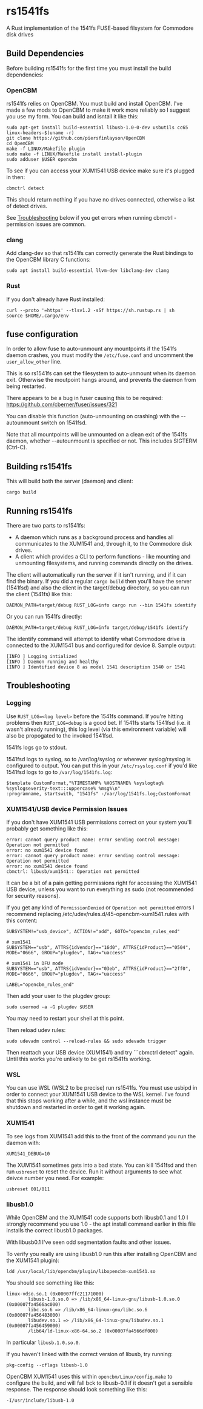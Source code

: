 # rs1541fs

A Rust implementation of the 1541fs FUSE-based filsystem for Commodore disk drives

## Build Dependencies

Before building rs1541fs for the first time you must install the build dependencies:

### OpenCBM

rs1541fs relies on OpenCBM.  You must build and install OpenCBM.  I've made a few mods to OpenCBM to make it work more reliably so I suggest you use my form.  You can build and isntall it like this:

```
sudo apt-get install build-essential libusb-1.0-0-dev usbutils cc65 linux-headers-$(uname -r)
git clone https://github.com/piersfinlayson/OpenCBM
cd OpemCBM
make -f LINUX/Makefile plugin
sudo make -f LINUX/Makefile install install-plugin
sudo adduser $USER opencbm
```

To see if you can access your XUM1541 USB device make sure it's plugged in then:

```
cbmctrl detect
```

This should return nothing if you have no drives connected, otherwise a list of detect drives.

See [Troubleshooting](#troubleshooting) below if you get errors when running cbmctrl - permission issues are common.

### clang

Add clang-dev so that rs1541fs can correctly generate the Rust bindings to the OpenCBM library C functions:
```
sudo apt install build-essential llvm-dev libclang-dev clang
```

### Rust

If you don't already have Rust installed:
```
curl --proto '=https' --tlsv1.2 -sSf https://sh.rustup.rs | sh
source $HOME/.cargo/env
```

## fuse configuration

In order to allow fuse to auto-unmount any mountpoints if the 1541fs daemon crashes, you must modify the ```/etc/fuse.conf``` and uncomment the  ```user_allow_other``` line.

This is so rs1541fs can set the filesystem to auto-unmount when its daemon exit.  Otherwise the moutpoint hangs around, and prevents the daemon from being restarted.

There appears to be a bug in fuser causing this to be required: https://github.com/cberner/fuser/issues/321

You can disable this function (auto-unmounting on crashing) with the --autounmount switch on 1541fsd.

Note that all mountpoints will be unmounted on a clean exit of the 1541fs daemon, whether --autounmount is specified or not.  This includes SIGTERM (Ctrl-C).

## Building rs1541fs

This will build both the server (daemon) and client:

```
cargo build
```

## Running rs1541fs

There are two parts to rs1541fs:
* A daemon which runs as a background process and handles all communicates to the XUM1541 and, through it, to the Commodore disk drives.
* A client which provides a CLI to perform functions - like mounting and unmounting filesystems, and running commands directly on the drives.

The client will automatically run the server if it isn't running, and if it can find the binary.  If you did a regular ```cargo build``` then you'll have the server (1541fsd) and also the client in the target/debug directory, so you can run the client (1541fs) like this:

```
DAEMON_PATH=target/debug RUST_LOG=info cargo run --bin 1541fs identify
```

Or you can run 1541fs directly:

```
DAEMON_PATH=target/debug RUST_LOG=info target/debug/1541fs identify
```

The identify command will attempt to identify what Commodore drive is connected to the XUM1541 bus and configured for device 8.  Sample output:

```
[INFO ] Logging intialized
[INFO ] Daemon running and healthy
[INFO ] Identified device 8 as model 1541 description 1540 or 1541
```

## Troubleshooting

### Logging

Use ```RUST_LOG=<log level>``` before the 1541fs command.  If you're hitting problems then ```RUST_LOG=debug``` is a good bet.  If 1541fs starts 1541fsd (i.e. it wasn't already running), this log level (via this environment variable) will also be propogated to the invoked 1541fsd.

1541fs logs go to stdout.

1541fsd logs to syslog, so to /var/log/syslog or wherever syslog/rsyslog is configured to output.  You can put this in your ```/etc/rsyslog.conf``` if you'd like 1541fsd logs to go to ```/var/log/1541fs.log```:

```
$template CustomFormat,"%TIMESTAMP% %HOSTNAME% %syslogtag% %syslogseverity-text:::uppercase% %msg%\n"
:programname, startswith, "1541fs" -/var/log/1541fs.log;CustomFormat
```

### XUM1541/USB device Permission Issues

If you don't have XUM1541 USB permissions correct on your system you'll probably get something like this:

```
error: cannot query product name: error sending control message: Operation not permitted
error: no xum1541 device found
error: cannot query product name: error sending control message: Operation not permitted
error: no xum1541 device found
cbmctrl: libusb/xum1541:: Operation not permitted
```

It can be a bit of a pain getting permissions right for accessing the XUM1541 USB device, unless you want to run everything as sudo (not recommended for security reasons).

If you get any kind of ```PermissionDenied``` or ```Operation not permitted``` errors I recommend replacing /etc/udev/rules.d/45-opencbm-xum1541.rules with this content:

```
SUBSYSTEM!="usb_device", ACTION!="add", GOTO="opencbm_rules_end"

# xum1541
SUBSYSTEM=="usb", ATTRS{idVendor}=="16d0", ATTRS{idProduct}=="0504", MODE="0666", GROUP="plugdev", TAG+="uaccess"

# xum1541 in DFU mode
SUBSYSTEM=="usb", ATTRS{idVendor}=="03eb", ATTRS{idProduct}=="2ff0", MODE="0666", GROUP="plugdev", TAG+="uaccess"

LABEL="opencbm_rules_end"
```

Then add your user to the plugdev group:

```
sudo usermod -a -G plugdev $USER
```

You may need to restart your shell at this point.

Then reload udev rules:

```
sudo udevadm control --reload-rules && sudo udevadm trigger
```

Then reattach your USB device (XUM1541) and try ```cbmctrl detect" again.  Until this works you're unlikely to be get rs1541fs working.

### WSL

You can use WSL (WSL2 to be precise) run rs1541fs.  You must use usbipd in order to connect your XUM1541 USB device to the WSL kernel.  I've found that this stops working after a while, and the wsl instance must be shutdown and restarted in order to get it working again.

### XUM1541

To see logs from XUM1541 add this to the front of the command you run the daemon with:

```
XUM1541_DEBUG=10
```

The XUM1541 sometimes gets into a bad state.  You can kill 1541fsd and then run ```usbreset``` to reset the device.  Run it without arguments to see what deivce number you need.  For example:

```
usbreset 001/011
```

### libusb1.0

While OpenCBM and the XUM1541 code supports both libusb0.1 and 1.0 I strongly recommend you use 1.0 - the apt install command earlier in this file installs the correct libusb1.0 packages.

With libusb0.1 I've seen odd segmentation faults and other issues.

To verify you really are using libusb1.0 run this after installing OpenCBM and the XUM1541 plugin):

```
ldd /usr/local/lib/opencbm/plugin/libopencbm-xum1541.so
```

You should see something like this:

```
linux-vdso.so.1 (0x00007ffc21171000)
        libusb-1.0.so.0 => /lib/x86_64-linux-gnu/libusb-1.0.so.0 (0x00007fa4566ac000)
        libc.so.6 => /lib/x86_64-linux-gnu/libc.so.6 (0x00007fa456483000)
        libudev.so.1 => /lib/x86_64-linux-gnu/libudev.so.1 (0x00007fa456459000)
        /lib64/ld-linux-x86-64.so.2 (0x00007fa4566df000)
```

In particular ```libusb.1.0.so.0```.

If you haven't linked with the correct version of libusb, try running:

```
pkg-config --cflags libusb-1.0
```

OpenCBM XUM1541 uses this within ```opencbm/Linux/config.make``` to configure the build, and will fall bck to libusb-0.1 if it doesn't get a sensible response.  The response should look something like this:

```
-I/usr/include/libusb-1.0
```
